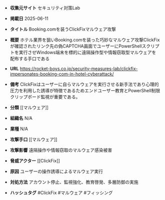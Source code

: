 - **収集元サイト**
セキュリティ対策Lab

- **掲載日**
2025-06-11

- **タイトル**
Booking.comを装うClickFixマルウェア攻撃

- **概要**
ホテル業界を狙いBooking.comを装った巧妙なマルウェア攻撃ClickFixが確認されたリンク先の偽CAPTCHA画面でユーザーにPowerShellスクリプトを実行させWindows端末を標的に遠隔操作型や情報窃取型マルウェアを配布する手口である

- **URL**
https://rocket-boys.co.jp/security-measures-lab/clickfix-impersonates-booking-com-in-hotel-cyberattack/

- **備考**
ClickFixはユーザーに自らマルウェアを実行させる新手法であり心理的圧力を利用した誘導が特徴であるためエンドユーザー教育とPowerShell制限クリップボード監視が重要である。

- **分類**
[[マルウェア]]

- **組織名**
N/A

- **業種**
N/A

- **攻撃手口**
[[マルウェア]]

- **攻撃影響**
遠隔操作や情報窃取のマルウェア感染被害

- **脅威アクター**
[[ClickFix]]

- **原因**
ユーザーの操作誘導によるマルウェア実行

- **対処方法**
アカウント停止、監視強化、教育啓発、多層防御の実施

- **ハッシュタグ**
#ClickFix #マルウェア #フィッシング
